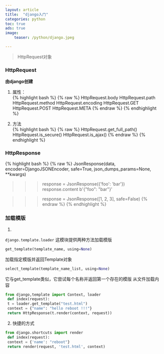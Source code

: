 ```yaml
---
layout: article
title:  "django入门"
categories: python
toc: true
ads: true
image:
    teaser: /python/django.jpeg

---
```

   
> HttpRequest对象

### HttpRequest  
**由django创建**    
1. 属性：    
{% highlight bash %}
{% raw %}
 HttpRequest.body HttpRequest.path
 HttpRequest.method
 HttpRequest.encoding
 HttpRequest.GET
 HttpRequest.POST HttpRequest.META
{% endraw %}
{% endhighlight %}  

2. 方法   
{% highlight bash %}
{% raw %}
 HttpRequest.get_full_path()
 HttpRequest.is_secure()
 HttpRequest.is_ajax()
{% endraw %}
{% endhighlight %} 

### HttpResponse
{% highlight bash %}
{% raw %}
JsonResponse(data, encoder=DjangoJSONEncoder, safe=True, json_dumps_params=None, **kwargs)

 >>> response = JsonResponse({'foo': 'bar'})
 >>> response.content
 b'{"foo": "bar"}'
 
>>> response = JsonResponse([1, 2, 3], safe=False)
{% endraw %}
{% endhighlight %} 

### 加载模版
1. 
`django.template.loader` 这模块提供两种方法加载模版
~~~ python
get_template(template_name, using=None)
~~~
加载指定模版并返回Template对象
~~~ python
select_template(template_name_list, using=None)
~~~
它与get_template类似，它尝试每个名称并返回第一个存在的模版
从文件加载内容
~~~ python
from django,template import Context, loader
 def index(request):
 t = loader.get_template("test.html")
 context = {"name": "hello reboot !!!"}
 return HttpResponse(t.render(context, request))
~~~

2. 快捷的方式
~~~ python
from django.shortcuts import render
 def index(request):
 context = {'name': "reboot"}
 return render(request, 'test.html', context)
~~~